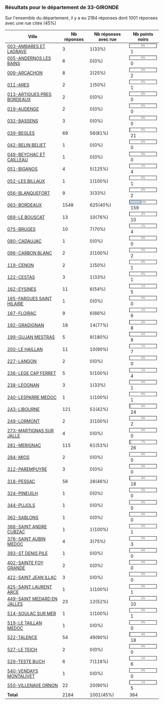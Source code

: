 ### Résultats pour le département de 33-GIRONDE

Sur l'ensemble du département, il y a eu 2184 réponses dont 1001 réponses avec une rue citée (45%)

| Ville | Nb réponses | Nb réponses avec rue | Nb points noirs |
|-------------|-------------|----------------------|-----------------|
|<a href='003-AMBARES ET LAGRAVE.md'>003-AMBARES ET LAGRAVE</a>|3|1(33%)|<img src="../../img/bar_0.gif" />&nbsp;1|
|<a href='005-ANDERNOS LES BAINS.md'>005-ANDERNOS LES BAINS</a>|6|0(0%)|<img src="../../img/bar_0.gif" />&nbsp;0|
|<a href='009-ARCACHON.md'>009-ARCACHON</a>|8|2(25%)|<img src="../../img/bar_0.gif" />&nbsp;2|
|<a href='011-ARES.md'>011-ARES</a>|2|1(50%)|<img src="../../img/bar_0.gif" />&nbsp;1|
|<a href='013-ARTIGUES PRES BORDEAUX.md'>013-ARTIGUES PRES BORDEAUX</a>|2|0(0%)|<img src="../../img/bar_0.gif" />&nbsp;0|
|<a href='019-AUDENGE.md'>019-AUDENGE</a>|2|0(0%)|<img src="../../img/bar_0.gif" />&nbsp;0|
|<a href='032-BASSENS.md'>032-BASSENS</a>|3|0(0%)|<img src="../../img/bar_0.gif" />&nbsp;0|
|<a href='039-BEGLES.md'>039-BEGLES</a>|69|56(81%)|<img src="../../img/bar_5.gif" />&nbsp;21|
|<a href='042-BELIN BELIET.md'>042-BELIN BELIET</a>|1|0(0%)|<img src="../../img/bar_0.gif" />&nbsp;0|
|<a href='049-BEYCHAC ET CAILLEAU.md'>049-BEYCHAC ET CAILLEAU</a>|1|0(0%)|<img src="../../img/bar_0.gif" />&nbsp;0|
|<a href='051-BIGANOS.md'>051-BIGANOS</a>|4|5(125%)|<img src="../../img/bar_1.gif" />&nbsp;4|
|<a href='052-LES BILLAUX.md'>052-LES BILLAUX</a>|1|1(100%)|<img src="../../img/bar_0.gif" />&nbsp;1|
|<a href='056-BLANQUEFORT.md'>056-BLANQUEFORT</a>|9|3(33%)|<img src="../../img/bar_0.gif" />&nbsp;2|
|<a href='063-BORDEAUX.md'>063-BORDEAUX</a>|1548|625(40%)|<img src="../../img/bar_43.gif" />&nbsp;159|
|<a href='069-LE BOUSCAT.md'>069-LE BOUSCAT</a>|13|10(76%)|<img src="../../img/bar_2.gif" />&nbsp;10|
|<a href='075-BRUGES.md'>075-BRUGES</a>|10|7(70%)|<img src="../../img/bar_1.gif" />&nbsp;4|
|<a href='080-CADAUJAC.md'>080-CADAUJAC</a>|1|0(0%)|<img src="../../img/bar_0.gif" />&nbsp;0|
|<a href='096-CARBON BLANC.md'>096-CARBON BLANC</a>|2|2(100%)|<img src="../../img/bar_0.gif" />&nbsp;2|
|<a href='119-CENON.md'>119-CENON</a>|2|1(50%)|<img src="../../img/bar_0.gif" />&nbsp;1|
|<a href='122-CESTAS.md'>122-CESTAS</a>|3|1(33%)|<img src="../../img/bar_0.gif" />&nbsp;1|
|<a href='162-EYSINES.md'>162-EYSINES</a>|11|6(54%)|<img src="../../img/bar_1.gif" />&nbsp;5|
|<a href='165-FARGUES SAINT HILAIRE.md'>165-FARGUES SAINT HILAIRE</a>|1|0(0%)|<img src="../../img/bar_0.gif" />&nbsp;0|
|<a href='167-FLOIRAC.md'>167-FLOIRAC</a>|9|6(66%)|<img src="../../img/bar_1.gif" />&nbsp;6|
|<a href='192-GRADIGNAN.md'>192-GRADIGNAN</a>|18|14(77%)|<img src="../../img/bar_2.gif" />&nbsp;8|
|<a href='199-GUJAN MESTRAS.md'>199-GUJAN MESTRAS</a>|5|9(180%)|<img src="../../img/bar_2.gif" />&nbsp;8|
|<a href='200-LE HAILLAN.md'>200-LE HAILLAN</a>|11|10(90%)|<img src="../../img/bar_1.gif" />&nbsp;7|
|<a href='227-LANGON.md'>227-LANGON</a>|2|0(0%)|<img src="../../img/bar_0.gif" />&nbsp;0|
|<a href='236-LEGE CAP FERRET.md'>236-LEGE CAP FERRET</a>|5|5(100%)|<img src="../../img/bar_1.gif" />&nbsp;4|
|<a href='238-LEOGNAN.md'>238-LEOGNAN</a>|3|1(33%)|<img src="../../img/bar_0.gif" />&nbsp;1|
|<a href='240-LESPARRE MEDOC.md'>240-LESPARRE MEDOC</a>|1|1(100%)|<img src="../../img/bar_0.gif" />&nbsp;1|
|<a href='243-LIBOURNE.md'>243-LIBOURNE</a>|121|51(42%)|<img src="../../img/bar_6.gif" />&nbsp;24|
|<a href='249-LORMONT.md'>249-LORMONT</a>|2|2(100%)|<img src="../../img/bar_0.gif" />&nbsp;2|
|<a href='273-MARTIGNAS SUR JALLE.md'>273-MARTIGNAS SUR JALLE</a>|4|0(0%)|<img src="../../img/bar_0.gif" />&nbsp;0|
|<a href='281-MERIGNAC.md'>281-MERIGNAC</a>|115|61(53%)|<img src="../../img/bar_7.gif" />&nbsp;26|
|<a href='284-MIOS.md'>284-MIOS</a>|2|0(0%)|<img src="../../img/bar_0.gif" />&nbsp;0|
|<a href='312-PAREMPUYRE.md'>312-PAREMPUYRE</a>|3|0(0%)|<img src="../../img/bar_0.gif" />&nbsp;0|
|<a href='318-PESSAC.md'>318-PESSAC</a>|56|26(46%)|<img src="../../img/bar_4.gif" />&nbsp;18|
|<a href='324-PINEUILH.md'>324-PINEUILH</a>|1|0(0%)|<img src="../../img/bar_0.gif" />&nbsp;0|
|<a href='344-PUJOLS.md'>344-PUJOLS</a>|1|0(0%)|<img src="../../img/bar_0.gif" />&nbsp;0|
|<a href='362-SABLONS.md'>362-SABLONS</a>|1|0(0%)|<img src="../../img/bar_0.gif" />&nbsp;0|
|<a href='366-SAINT ANDRE CUBZAC.md'>366-SAINT ANDRE CUBZAC</a>|1|1(100%)|<img src="../../img/bar_0.gif" />&nbsp;1|
|<a href='376-SAINT AUBIN MEDOC.md'>376-SAINT AUBIN MEDOC</a>|4|3(75%)|<img src="../../img/bar_0.gif" />&nbsp;3|
|<a href='393-ST DENIS PILE.md'>393-ST DENIS PILE</a>|1|0(0%)|<img src="../../img/bar_0.gif" />&nbsp;0|
|<a href='402-SAINTE FOY GRANDE.md'>402-SAINTE FOY GRANDE</a>|2|0(0%)|<img src="../../img/bar_0.gif" />&nbsp;0|
|<a href='422-SAINT JEAN ILLAC.md'>422-SAINT JEAN ILLAC</a>|3|0(0%)|<img src="../../img/bar_0.gif" />&nbsp;0|
|<a href='425-SAINT LAURENT ARCE.md'>425-SAINT LAURENT ARCE</a>|1|1(100%)|<img src="../../img/bar_0.gif" />&nbsp;1|
|<a href='449-SAINT MEDARD EN JALLES.md'>449-SAINT MEDARD EN JALLES</a>|23|12(52%)|<img src="../../img/bar_2.gif" />&nbsp;10|
|<a href='514-SOULAC SUR MER.md'>514-SOULAC SUR MER</a>|1|1(100%)|<img src="../../img/bar_0.gif" />&nbsp;1|
|<a href='519-LE TAILLAN MEDOC.md'>519-LE TAILLAN MEDOC</a>|1|0(0%)|<img src="../../img/bar_0.gif" />&nbsp;0|
|<a href='522-TALENCE.md'>522-TALENCE</a>|54|49(90%)|<img src="../../img/bar_4.gif" />&nbsp;18|
|<a href='527-LE TEICH.md'>527-LE TEICH</a>|2|0(0%)|<img src="../../img/bar_0.gif" />&nbsp;0|
|<a href='529-TESTE BUCH.md'>529-TESTE BUCH</a>|6|7(116%)|<img src="../../img/bar_1.gif" />&nbsp;6|
|<a href='540-VENDAYS MONTALIVET.md'>540-VENDAYS MONTALIVET</a>|1|0(0%)|<img src="../../img/bar_0.gif" />&nbsp;0|
|<a href='550-VILLENAVE ORNON.md'>550-VILLENAVE ORNON</a>|22|20(90%)|<img src="../../img/bar_1.gif" />&nbsp;5|
| **Total** |2184|1001(45%)|364|
